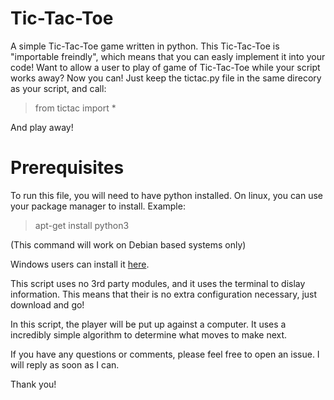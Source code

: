 # Tic-Tac-Toe
A simple Tic-Tac-Toe game written in python.
This Tic-Tac-Toe is "importable freindly", which means that you can easly implement it into your code!
Want to allow a user to play of game of Tic-Tac-Toe while your script works away? Now you can!
Just keep the tictac.py file in the same direcory as your script, and call:
>from tictac import *

And play away!

# Prerequisites

To run this file, you will need to have python installed. On linux, you can use your package manager to install. Example:
>apt-get install python3

(This command will work on Debian based systems only)

Windows users can install it [here](https://www.python.org/downloads/release/python-371/).

This script uses no 3rd party modules, and it uses the terminal to dislay information. This means that their is no extra configuration necessary, just download and go!

In this script, the player will be put up against a computer. It uses a incredibly simple algorithm to determine what moves to make next.

If you have any questions or comments, please feel free to open an issue. I will reply as soon as I can.

Thank you!

